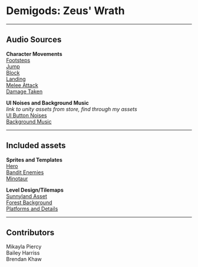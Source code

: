 # Demigods: Zeus' Wrath
---  
## Audio Sources  
**Character Movements**  
[Footsteps](www.google.com)  
[Jump](www.google.com)  
[Block](www.google.com)  
[Landing](www.google.com)  
[Melee Attack](www.google.com)  
[Damage Taken](www.google.com)  

**UI Noises and Background Music**  
*link to unity assets from store, find through
my assets*  
[UI Button Noises](www.google.com)  
[Background Music](www.google.com)  

---

## Included assets  
**Sprites and Templates**  
[Hero](www.google.com)  
[Bandit Enemies](www.google.com)  
[Minotaur](www.google.com)  

**Level Design/Tilemaps**  
[Sunnyland Asset](www.google.com)  
[Forest Background](www.google.com)  
[Platforms and Details](www.google.com)  

---

## Contributors  
Mikayla Piercy  
Bailey Harriss  
Brendan Khaw  
